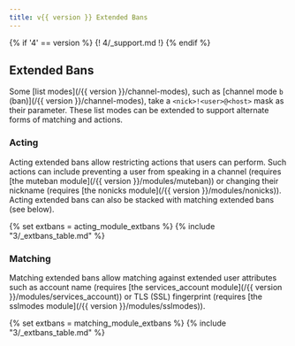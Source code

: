 ```yaml
---
title: v{{ version }} Extended Bans
---
```


{% if '4' == version %}
{! 4/_support.md !}
{% endif %}

## Extended Bans

Some [list modes](/{{ version }}/channel-modes), such as [channel mode `b` (ban)](/{{ version }}/channel-modes), take a `<nick>!<user>@<host>` mask as their parameter. These list modes can be extended to support alternate forms of matching and actions.

### Acting

Acting extended bans allow restricting actions that users can perform. Such actions can include preventing a user from speaking in a channel (requires [the muteban module](/{{ version }}/modules/muteban)) or changing their nickname (requires [the nonicks module](/{{ version }}/modules/nonicks)). Acting extended bans can also be stacked with matching extended bans (see below).

{% set extbans = acting_module_extbans %}
{% include "3/_extbans_table.md" %}

### Matching

Matching extended bans allow matching against extended user attributes such as account name (requires [the services_account module](/{{ version }}/modules/services_account)) or TLS (SSL) fingerprint (requires [the sslmodes module](/{{ version }}/modules/sslmodes)).

{% set extbans = matching_module_extbans %}
{% include "3/_extbans_table.md" %}
